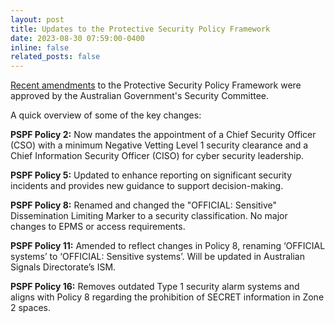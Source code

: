 ```yaml
---
layout: post
title: Updates to the Protective Security Policy Framework
date: 2023-08-30 07:59:00-0400
inline: false
related_posts: false
---
```

 <a href="https://www.protectivesecurity.gov.au/news/policy-amendments-multiple-policies">Recent amendments</a> to the Protective Security Policy Framework were approved by the Australian Government's Security Committee.


A quick overview of some of the key changes:

**PSPF Policy 2:** Now mandates the appointment of a Chief Security Officer (CSO) with a minimum Negative Vetting Level 1 security clearance and a Chief Information Security Officer (CISO) for cyber security leadership.

**PSPF Policy 5:** Updated to enhance reporting on significant security incidents and provides new guidance to support decision-making.

**PSPF Policy 8:** Renamed and changed the "OFFICIAL: Sensitive" Dissemination Limiting Marker to a security classification. No major changes to EPMS or access requirements.

**PSPF Policy 11:** Amended to reflect changes in Policy 8, renaming ‘OFFICIAL systems’ to ‘OFFICIAL: Sensitive systems’. Will be updated in Australian Signals Directorate’s ISM.

**PSPF Policy 16:** Removes outdated Type 1 security alarm systems and aligns with Policy 8 regarding the prohibition of SECRET information in Zone 2 spaces.